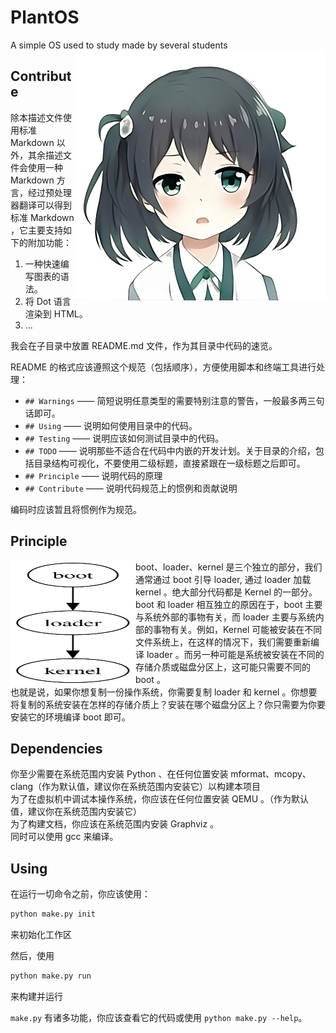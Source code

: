 # PlantOS
<div>
        <div id="afterTitle">A simple OS used to study made by several students</div>
        <img id="logo"src="assets/plos.png" width="400" height="400" align="right">
</div>

## Contribute

除本描述文件使用标准 Markdown 以外，其余描述文件会使用一种 Markdown 方言，经过预处理器翻译可以得到标准 Markdown ，它主要支持如下的附加功能：

1. 一种快速编写图表的语法。
2. 将 Dot 语言渲染到 HTML。
3. ...

我会在子目录中放置 README.md 文件，作为其目录中代码的速览。

README 的格式应该遵照这个规范（包括顺序），方便使用脚本和终端工具进行处理：

- `## Warnings`   —— 简短说明任意类型的需要特别注意的警告，一般最多两三句话即可。
- `## Using`      —— 说明如何使用目录中的代码。
- `## Testing`    —— 说明应该如何测试目录中的代码。
- `## TODO`       —— 说明那些不适合在代码中内嵌的开发计划。关于目录的介绍，包括目录结构可视化，不要使用二级标题，直接紧跟在一级标题之后即可。
- `## Principle`  —— 说明代码的原理
- `## Contribute` —— 说明代码规范上的惯例和贡献说明

编码时应该暂且将惯例作为规范。

## Principle

<img src="assets/README.md.19-23.svg" alt="SVG Image" width="200" height="200" align="left">

boot、loader、kernel 是三个独立的部分，我们通常通过 boot 引导 loader, 通过 loader 加载 kernel 。绝大部分代码都是 Kernel 的一部分。boot 和 loader 相互独立的原因在于，boot 主要与系统外部的事物有关，而 loader 主要与系统内部的事物有关。例如，Kernel 可能被安装在不同文件系统上，在这样的情况下，我们需要重新编译 loader 。而另一种可能是系统被安装在不同的存储介质或磁盘分区上，这可能只需要不同的 boot 。<br>
也就是说，如果你想复制一份操作系统，你需要复制 loader 和 kernel 。你想要将复制的系统安装在怎样的存储介质上？安装在哪个磁盘分区上？你只需要为你要安装它的环境编译 boot 即可。

## Dependencies

你至少需要在系统范围内安装 Python 、在任何位置安装 mformat、mcopy、clang（作为默认值，建议你在系统范围内安装它）以构建本项目<br>
为了在虚拟机中调试本操作系统，你应该在任何位置安装 QEMU 。（作为默认值，建议你在系统范围内安装它）<br>
为了构建文档，你应该在系统范围内安装 Graphviz 。<br>
同时可以使用 gcc 来编译。

## Using

在运行一切命令之前，你应该使用：

```sh
python make.py init
```

来初始化工作区

然后，使用

```sh
python make.py run
```

来构建并运行

`make.py` 有诸多功能，你应该查看它的代码或使用 `python make.py --help`。
